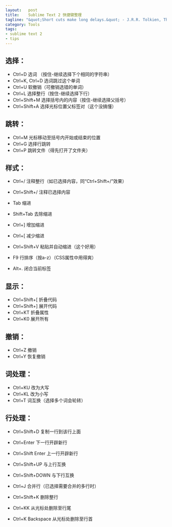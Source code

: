 ```yaml
--- 
layout:   post
title:    Sublime Text 2 快捷键整理
tagline: "&quot;Short cuts make long delays.&quot; - J.R.R. Tolkien, The Fellowship of the Ring"
category: Tools
tags: 
- sublime text 2
- tips
---
```


选择：
-----

* Ctrl+D           选词 （按住-继续选择下个相同的字符串）
* Ctrl+K, Ctrl+D   选词跳过这个单词
* Ctrl+U           软撤销（可撤销选错的单词）
* Ctrl+L           选择整行（按住-继续选择下行）
* Ctrl+Shift+M     选择括号内的内容（按住-继续选择父括号）
* Ctrl+Shift+A     选择光标位置父标签对（这个没搞懂）

跳转：
-----

* Ctrl+M           光标移动至括号内开始或结束的位置
* Ctrl+G           选择行跳转
* Ctrl+P           跳转文件（得先打开了文件夹）

样式：
-----

* Ctrl+/           注释整行（如已选择内容，同“Ctrl+Shift+/”效果）
* Ctrl+Shift+/     注释已选择内容

* Tab              缩进
* Shift+Tab        去除缩进
* Ctrl+]           增加缩进
* Ctrl+[           减少缩进
* Ctrl+Shift+V     粘贴并自动缩进（这个好用）

* F9               行排序（按a-z）（CSS属性中用得爽）
* Alt+.            闭合当前标签

显示：
-----

* Ctrl+Shift+[     折叠代码
* Ctrl+Shift+]     展开代码
* Ctrl+KT          折叠属性
* Ctrl+K0          展开所有

撤销：
-----

* Ctrl+Z           撤销
* Ctrl+Y           恢复撤销

词处理：
-------

* Ctrl+KU          改为大写
* Ctrl+KL          改为小写
* Ctrl+T           词互换（选择多个词会轮转）

行处理：
-------

* Ctrl+Shift+D     复制一行到该行上面
* Ctrl+Enter       下一行开辟新行
* Ctrl+Shift Enter 上一行开辟新行

* Ctrl+Shift+UP    与上行互换
* Ctrl+Shift+DOWN  与下行互换

* Ctrl+J           合并行（已选择需要合并的多行时）
* Ctrl+Shift+K     删除整行
  
* Ctrl+KK          从光标处删除至行尾
* Ctrl+K Backspace 从光标处删除至行首